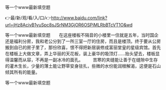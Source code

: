 等一个www最新填空题

👉最/新/观/看/入/口/👉http://www.baidu.com/link?url=jHz8AcivB1yuSpc8sJSrNM3GjOR6OSPiMLRbBTcVT1O&wd

等一个www最新填空题　　在这座楼板不隔音的小楼里一住就是五年，当时国企还是福利分房，我和老公分到了一所三室一厅的住房，而且是楼顶。终于要从公房搬到自已的房子里了，那份欣喜，恨不得把新居装修成富丽堂皇的星级宾馆。首先在楼板上大做文章，弄上华丽的天花板，装上豪华的吸顶灯……抬头望去，楼板显得温馨而从容，不再是一副冰冷的面孔。
　　苦寒的夹缝能让善于在缝隙中生存的灌木生长，少量的薄土能让野草安身驻扎，些微的水份能润根解渴，这便是石山倾其所有的能量。


等一个www最新填空题
